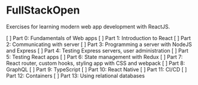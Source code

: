 # FullStackOpen
Exercises for learning modern web app development with ReactJS.

[ ] Part 0: Fundamentals of Web apps
[ ] Part 1: Introduction to React
[ ] Part 2: Communicating with server
[ ] Part 3: Programming a server with NodeJS and Express
[ ] Part 4: Testing Express servers, user administration
[ ] Part 5: Testing React apps
[ ] Part 6: State management with Redux
[ ] Part 7: React router, custom hooks, styling app with CSS and webpack
[ ] Part 8: GraphQL
[ ] Part 9: TypeScript
[ ] Part 10: React Native
[ ] Part 11: CI/CD
[ ] Part 12: Containers
[ ] Part 13: Using relational databases
